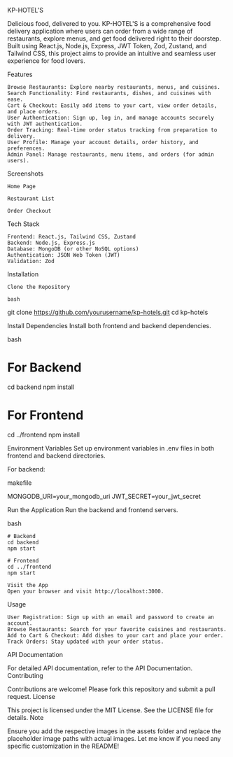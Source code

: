 KP-HOTEL'S

Delicious food, delivered to you.
KP-HOTEL'S is a comprehensive food delivery application where users can order from a wide range of restaurants, explore menus, and get food delivered right to their doorstep. Built using React.js, Node.js, Express, JWT Token, Zod, Zustand, and Tailwind CSS, this project aims to provide an intuitive and seamless user experience for food lovers.


Features

    Browse Restaurants: Explore nearby restaurants, menus, and cuisines.
    Search Functionality: Find restaurants, dishes, and cuisines with ease.
    Cart & Checkout: Easily add items to your cart, view order details, and place orders.
    User Authentication: Sign up, log in, and manage accounts securely with JWT authentication.
    Order Tracking: Real-time order status tracking from preparation to delivery.
    User Profile: Manage your account details, order history, and preferences.
    Admin Panel: Manage restaurants, menu items, and orders (for admin users).

Screenshots

    Home Page

    Restaurant List

    Order Checkout

Tech Stack

    Frontend: React.js, Tailwind CSS, Zustand
    Backend: Node.js, Express.js
    Database: MongoDB (or other NoSQL options)
    Authentication: JSON Web Token (JWT)
    Validation: Zod

Installation

    Clone the Repository

    bash

git clone https://github.com/yourusername/kp-hotels.git
cd kp-hotels

Install Dependencies
Install both frontend and backend dependencies.

bash

# For Backend
cd backend
npm install

# For Frontend
cd ../frontend
npm install

Environment Variables
Set up environment variables in .env files in both frontend and backend directories.

For backend:

makefile

MONGODB_URI=your_mongodb_uri
JWT_SECRET=your_jwt_secret

Run the Application
Run the backend and frontend servers.

bash

    # Backend
    cd backend
    npm start

    # Frontend
    cd ../frontend
    npm start

    Visit the App
    Open your browser and visit http://localhost:3000.

Usage

    User Registration: Sign up with an email and password to create an account.
    Browse Restaurants: Search for your favorite cuisines and restaurants.
    Add to Cart & Checkout: Add dishes to your cart and place your order.
    Track Orders: Stay updated with your order status.

API Documentation

For detailed API documentation, refer to the API Documentation.
Contributing

Contributions are welcome! Please fork this repository and submit a pull request.
License

This project is licensed under the MIT License. See the LICENSE file for details.
Note

Ensure you add the respective images in the assets folder and replace the placeholder image paths with actual images. Let me know if you need any specific customization in the README!
